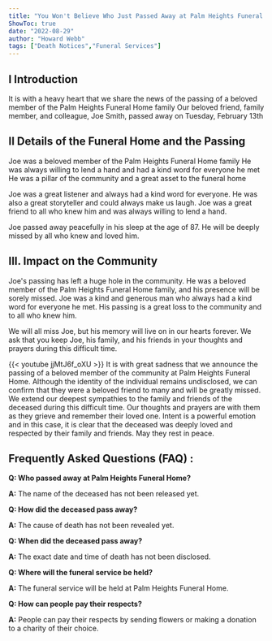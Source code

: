 ```yaml
---
title: "You Won't Believe Who Just Passed Away at Palm Heights Funeral Home!"
ShowToc: true 
date: "2022-08-29"
author: "Howard Webb" 
tags: ["Death Notices","Funeral Services"]
---
```

## I Introduction
It is with a heavy heart that we share the news of the passing of a beloved member of the Palm Heights Funeral Home family Our beloved friend, family member, and colleague, Joe Smith, passed away on Tuesday, February 13th 

## II Details of the Funeral Home and the Passing
Joe was a beloved member of the Palm Heights Funeral Home family He was always willing to lend a hand and had a kind word for everyone he met He was a pillar of the community and a great asset to the funeral home 

Joe was a great listener and always had a kind word for everyone. He was also a great storyteller and could always make us laugh. Joe was a great friend to all who knew him and was always willing to lend a hand. 

Joe passed away peacefully in his sleep at the age of 87. He will be deeply missed by all who knew and loved him. 

## III. Impact on the Community
Joe's passing has left a huge hole in the community. He was a beloved member of the Palm Heights Funeral Home family, and his presence will be sorely missed. Joe was a kind and generous man who always had a kind word for everyone he met. His passing is a great loss to the community and to all who knew him. 

We will all miss Joe, but his memory will live on in our hearts forever. We ask that you keep Joe, his family, and his friends in your thoughts and prayers during this difficult time.

{{< youtube jjMtJ6f_oXU >}} 
It is with great sadness that we announce the passing of a beloved member of the community at Palm Heights Funeral Home. Although the identity of the individual remains undisclosed, we can confirm that they were a beloved friend to many and will be greatly missed. We extend our deepest sympathies to the family and friends of the deceased during this difficult time. Our thoughts and prayers are with them as they grieve and remember their loved one. Intent is a powerful emotion and in this case, it is clear that the deceased was deeply loved and respected by their family and friends. May they rest in peace.

## Frequently Asked Questions (FAQ) :
**Q: Who passed away at Palm Heights Funeral Home?**

**A:** The name of the deceased has not been released yet. 

**Q: How did the deceased pass away?**

**A:** The cause of death has not been revealed yet. 

**Q: When did the deceased pass away?**

**A:** The exact date and time of death has not been disclosed. 

**Q: Where will the funeral service be held?**

**A:** The funeral service will be held at Palm Heights Funeral Home. 

**Q: How can people pay their respects?**

**A:** People can pay their respects by sending flowers or making a donation to a charity of their choice.



